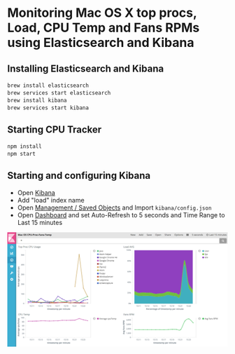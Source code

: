 # Monitoring Mac OS X top procs, Load, CPU Temp and Fans RPMs using Elasticsearch and Kibana

## Installing Elasticsearch and Kibana

```sh
brew install elasticsearch
brew services start elasticsearch
brew install kibana
brew services start kibana
```

## Starting CPU Tracker

```sh
npm install
npm start
```

## Starting and configuring Kibana

* Open [Kibana](http://localhost:5601)
* Add "load" index name
* Open [Management / Saved Objects](http://localhost:5601/app/kibana#/management/kibana/objects) and Import `kibana/config.json`
* Open [Dashboard](http://localhost:5601/app/kibana#/dashboard/Mac-OS-CPU-Proc-Fans-Temp) and set Auto-Refresh to 5 seconds and Time Range to Last 15 minutes 

![Dashboard Screenshot](./kibana/screenshot.png)
